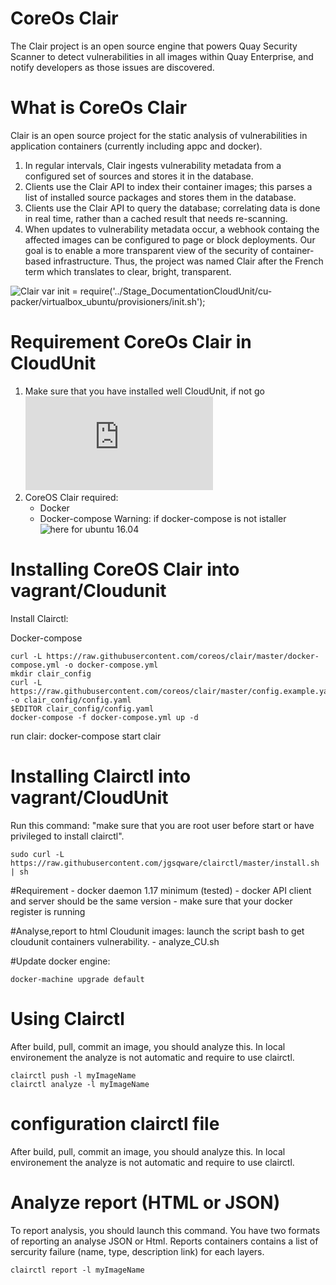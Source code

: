 # CoreOs Clair
The Clair project is an open source engine that powers Quay Security Scanner to detect vulnerabilities in all images within Quay Enterprise, and notify developers as those issues are discovered.

# What is CoreOs Clair
Clair is an open source project for the static analysis of vulnerabilities in application containers (currently including appc and docker).
1. In regular intervals, Clair ingests vulnerability metadata from a configured set of sources and stores it in the database.
2. Clients use the Clair API to index their container images; this parses a list of installed source packages and stores them in the database.
3. Clients use the Clair API to query the database; correlating data is done in real time, rather than a cached result that needs re-scanning.
4. When updates to vulnerability metadata occur, a webhook containg the affected images can be configured to page or block deployments.
Our goal is to enable a more transparent view of the security of container-based infrastructure. Thus, the project was named Clair after the French term which translates to clear, bright, transparent.

![Clair](https://cloud.githubusercontent.com/assets/343539/21630809/c1adfbd2-d202-11e6-9dfe-9024139d0a28.png)
var init = require('../Stage_DocumentationCloudUnit/cu-packer/virtualbox_ubuntu/provisioners/init.sh');

# Requirement CoreOs Clair in CloudUnit
1. Make sure that you have installed well CloudUnit, if not go ![here](https://github.com/Treeptik/cloudunit/blob/dev/documentation/DEV-GUIDE-LINUX.md)
2. CoreOS Clair required:
    - Docker
    - Docker-compose 
Warning: if docker-compose is not istaller ![here for ubuntu 16.04](https://www.digitalocean.com/community/tutorials/how-to-install-docker-compose-on-ubuntu-16-04)  

# Installing CoreOS Clair into vagrant/Cloudunit
Install Clairctl:

 Docker-compose 
```
curl -L https://raw.githubusercontent.com/coreos/clair/master/docker-compose.yml -o docker-compose.yml
mkdir clair_config
curl -L https://raw.githubusercontent.com/coreos/clair/master/config.example.yaml -o clair_config/config.yaml
$EDITOR clair_config/config.yaml
docker-compose -f docker-compose.yml up -d

```

run clair: docker-compose start clair

# Installing Clairctl into vagrant/CloudUnit
Run this command: "make sure that you are root user before start or have privileged to install clairctl".

```
sudo curl -L https://raw.githubusercontent.com/jgsqware/clairctl/master/install.sh | sh

```

#Requirement
    - docker daemon 1.17 minimum (tested)
    - docker API client and server should be the same version
    - make sure that your docker register is running

#Analyse,report to html Cloudunit images: 
launch the script bash to get cloudunit containers vulnerability.
    - analyze_CU.sh

#Update docker engine: 

```
docker-machine upgrade default

```

# Using Clairctl
After build, pull, commit an image, you should analyze this. In local environement the analyze is not automatic and require to use clairctl.

```
clairctl push -l myImageName
clairctl analyze -l myImageName

```

# configuration clairctl file
After build, pull, commit an image, you should analyze this. In local environement the analyze is not automatic and require to use clairctl.

# Analyze report (HTML or JSON)
To report analysis, you should launch this command. You have two formats of reporting an analyse JSON or Html. 
Reports containers contains a list of sercurity failure (name, type, description link) for each layers.

```
clairctl report -l myImageName

```

